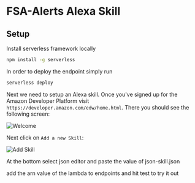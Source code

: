 # FSA-Alerts Alexa Skill

## Setup

Install serverless framework locally
```bash
npm install -g serverless
```

In order to deploy the endpoint simply run
```bash
serverless deploy
```

Next we need to setup an Alexa skill. Once you've signed up for the Amazon Developer Platform visit `https://developer.amazon.com/edw/home.html`. There you should see the following screen:

![Welcome](https://cloud.githubusercontent.com/assets/223045/21183285/8403b37c-c207-11e6-89c0-d36582010af8.png)

Next click on `Add a new Skill`:

![Add Skill](https://cloud.githubusercontent.com/assets/223045/21183286/84051262-c207-11e6-8422-945b6b45e83b.png)

At the bottom select json editor and paste the value of json-skill.json

add the arn value of the lambda to endpoints and hit test to try it out
